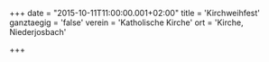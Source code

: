 +++
date = "2015-10-11T11:00:00.001+02:00"
title = 'Kirchweihfest'
ganztaegig = 'false'
verein = 'Katholische Kirche'
ort = 'Kirche, Niederjosbach'

+++

      